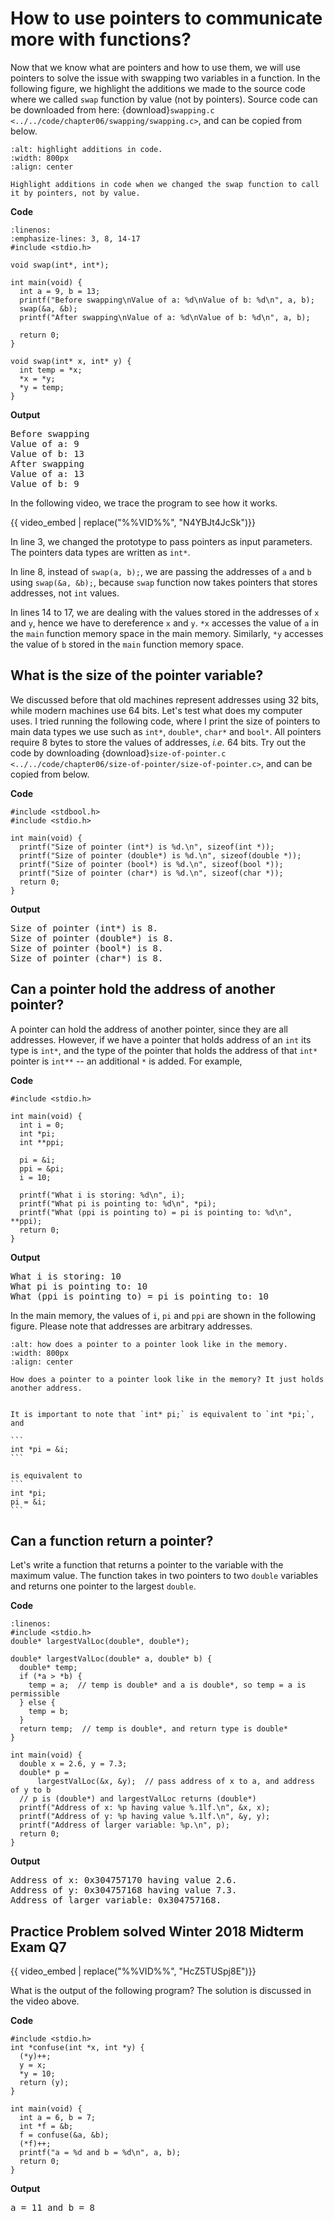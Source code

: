 # How to use pointers to communicate more with functions?

Now that we know what are pointers and how to use them, we will use pointers to solve the issue with swapping two variables in a function. In the following figure, we highlight the additions we made to the source code where we called `swap` function by value (not by pointers). Source code can be downloaded from here: {download}`swapping.c <../../code/chapter06/swapping/swapping.c>`, and can be copied from below.

```{figure} ./images/changes-in-swap-code.png
:alt: highlight additions in code.
:width: 800px
:align: center

Highlight additions in code when we changed the swap function to call it by pointers, not by value.
```

**Code**
```{code-block} c
:linenos:
:emphasize-lines: 3, 8, 14-17
#include <stdio.h>

void swap(int*, int*);

int main(void) {
  int a = 9, b = 13;
  printf("Before swapping\nValue of a: %d\nValue of b: %d\n", a, b);
  swap(&a, &b);
  printf("After swapping\nValue of a: %d\nValue of b: %d\n", a, b);

  return 0;
}

void swap(int* x, int* y) {
  int temp = *x;
  *x = *y;
  *y = temp;
}
```

**Output**
<pre>
Before swapping
Value of a: 9
Value of b: 13
After swapping
Value of a: 13
Value of b: 9
</pre>

In the following video, we trace the program to see how it works. 

{{ video_embed | replace("%%VID%%", "N4YBJt4JcSk")}}

In line $3$, we changed the prototype to pass pointers as input parameters. The pointers data types are written as `int*`. 

In line $8$, instead of `swap(a, b);`, we are passing the addresses of `a` and `b` using `swap(&a, &b);`, because `swap` function now takes pointers that stores addresses, not `int` values.

In lines $14$ to $17$, we are dealing with the values stored in the addresses of `x` and `y`, hence we have to dereference `x` and `y`. `*x` accesses the value of `a` in the `main` function memory space in the main memory. Similarly, `*y` accesses the value of `b` stored in the `main` function memory space.

## What is the size of the pointer variable?

We discussed before that old machines represent addresses using 32 bits, while modern machines use 64 bits. Let's test what does my computer uses. I tried running the following code, where I print the size of pointers to main data types we use such as `int*`, `double*`, `char*` and `bool*`. All pointers require 8 bytes to store the values of addresses, *i.e.* 64 bits. Try out the code by downloading {download}`size-of-pointer.c <../../code/chapter06/size-of-pointer/size-of-pointer.c>`, and can be copied from below.

**Code**
```{code-block} c
#include <stdbool.h>
#include <stdio.h>

int main(void) {
  printf("Size of pointer (int*) is %d.\n", sizeof(int *));
  printf("Size of pointer (double*) is %d.\n", sizeof(double *));
  printf("Size of pointer (bool*) is %d.\n", sizeof(bool *));
  printf("Size of pointer (char*) is %d.\n", sizeof(char *));
  return 0;
}
```

**Output**
<pre>
Size of pointer (int*) is 8.
Size of pointer (double*) is 8.
Size of pointer (bool*) is 8.
Size of pointer (char*) is 8.
</pre>

## Can a pointer hold the address of another pointer?

A pointer can hold the address of another pointer, since they are all addresses. However, if we have a pointer that holds address of an `int` its type is `int*`, and the type of the pointer that holds the address of that `int*` pointer is `int**` -- an additional `*` is added. For example,

**Code**
```{code-block} c
#include <stdio.h>

int main(void) {
  int i = 0;
  int *pi;
  int **ppi;

  pi = &i;
  ppi = &pi;
  i = 10;

  printf("What i is storing: %d\n", i);
  printf("What pi is pointing to: %d\n", *pi);
  printf("What (ppi is pointing to) = pi is pointing to: %d\n", **ppi);
  return 0;
}
```

**Output**
<pre>
What i is storing: 10
What pi is pointing to: 10
What (ppi is pointing to) = pi is pointing to: 10
</pre>

In the main memory, the values of `i`, `pi` and `ppi` are shown in the following figure. Please note that addresses are arbitrary addresses.

```{figure} ./images/pointer to pointer.png
:alt: how does a pointer to a pointer look like in the memory.
:width: 800px
:align: center

How does a pointer to a pointer look like in the memory? It just holds another address.
```

````{admonition} Important!

It is important to note that `int* pi;` is equivalent to `int *pi;`, and 

```
int *pi = &i; 
```

is equivalent to 
```
int *pi;
pi = &i;
```

````

## Can a function return a pointer?

Let's write a function that returns a pointer to the variable with the maximum value. The function takes in two pointers to two `double` variables and returns one pointer to the largest `double`.

**Code**
```{code-block} c
:linenos:
#include <stdio.h>
double* largestValLoc(double*, double*);

double* largestValLoc(double* a, double* b) {
  double* temp;
  if (*a > *b) {
    temp = a;  // temp is double* and a is double*, so temp = a is permissible
  } else {
    temp = b;
  }
  return temp;  // temp is double*, and return type is double*
}

int main(void) {
  double x = 2.6, y = 7.3;
  double* p =
      largestValLoc(&x, &y);  // pass address of x to a, and address of y to b
  // p is (double*) and largestValLoc returns (double*)
  printf("Address of x: %p having value %.1lf.\n", &x, x);
  printf("Address of y: %p having value %.1lf.\n", &y, y);
  printf("Address of larger variable: %p.\n", p);
  return 0;
}
```

**Output**
<pre>
Address of x: 0x304757170 having value 2.6.
Address of y: 0x304757168 having value 7.3.
Address of larger variable: 0x304757168.
</pre>

## Practice Problem solved Winter 2018 Midterm Exam Q7

{{ video_embed | replace("%%VID%%", "HcZ5TUSpj8E")}}

What is the output of the following program? The solution is discussed in the video above.

**Code**
```{code-block} c
#include <stdio.h>
int *confuse(int *x, int *y) {
  (*y)++;
  y = x;
  *y = 10;
  return (y);
}

int main(void) {
  int a = 6, b = 7;
  int *f = &b;
  f = confuse(&a, &b);
  (*f)++;
  printf("a = %d and b = %d\n", a, b);
  return 0;
}
```

**Output**
<pre>
a = 11 and b = 8
</pre>